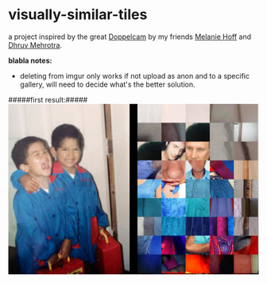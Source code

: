 # visually-similar-tiles
a project inspired by the great [Doppelcam](https://doppel.camera) by my friends [Melanie Hoff](https://github.com/melaniehoff) and [Dhruv Mehrotra](https://github.com/dmehrotra).


**blabla notes:**

* deleting from imgur only works if not upload as anon and to a specific gallery, will need to decide what's the better solution.

#####first result:#####
![image](https://github.com/leoneckert/visually-similar-tiles/blob/master/first_result.jpg)
